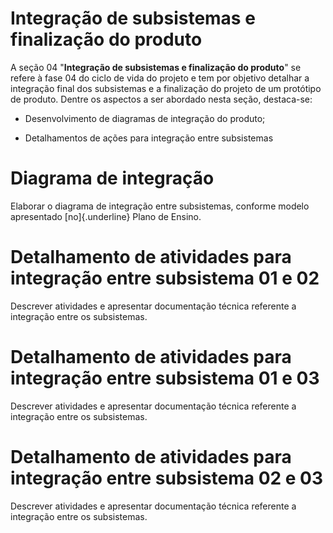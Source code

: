 
# **Integração de subsistemas e finalização do produto**

A seção 04 "**Integração de subsistemas e finalização do produto**" se
refere à fase 04 do ciclo de vida do projeto e tem por objetivo detalhar
a integração final dos subsistemas e a finalização do projeto de um
protótipo de produto. Dentre os aspectos a ser abordado nesta seção,
destaca-se:

-   Desenvolvimento de diagramas de integração do produto;

-   Detalhamentos de ações para integração entre subsistemas

# **Diagrama de integração**

Elaborar o diagrama de integração entre subsistemas, conforme modelo
apresentado [no]{.underline} Plano de Ensino.

# **Detalhamento de atividades para integração entre subsistema 01 e 02**

Descrever atividades e apresentar documentação técnica referente a
integração entre os subsistemas.

# **Detalhamento de atividades para integração entre subsistema 01 e 03**

Descrever atividades e apresentar documentação técnica referente a
integração entre os subsistemas.

# **Detalhamento de atividades para integração entre subsistema 02 e 03**

Descrever atividades e apresentar documentação técnica referente a
integração entre os subsistemas.
